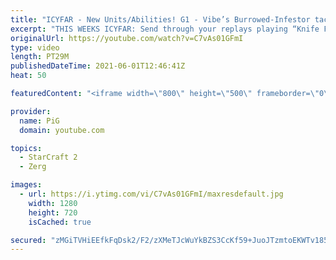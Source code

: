 ```yaml
---
title: "ICYFAR - New Units/Abilities! G1 - Vibe’s Burrowed-Infestor tactics - The PiG Daily #96"
excerpt: "THIS WEEKS ICYFAR: Send through your replays playing “Knife Fight in a Phone Booth - You can't go above 40 workers ever”. The more back and forth or creative the better! Send submissions to eonblu95@gmail.com as attachment AND only ICYFAR as title! Lastest submission until the second daily of the week."
originalUrl: https://youtube.com/watch?v=C7vAs01GFmI
type: video
length: PT29M
publishedDateTime: 2021-06-01T12:46:41Z
heat: 50

featuredContent: "<iframe width=\"800\" height=\"500\" frameborder=\"0\" src=\"https://www.youtube.com/embed/C7vAs01GFmI\" allow=\"accelerometer; autoplay; encrypted-media; gyroscope; picture-in-picture\" allowfullscreen></iframe>"

provider:
  name: PiG
  domain: youtube.com

topics:
  - StarCraft 2
  - Zerg

images:
  - url: https://i.ytimg.com/vi/C7vAs01GFmI/maxresdefault.jpg
    width: 1280
    height: 720
    isCached: true

secured: "zMGiTVHiEEfkFqDsk2/F2/zXMeTJcWuYkBZS3CcKf59+JuoJTzmtoEKWTv185GfWVCKPsPIMBtkkg1Jt/IAZ50yRVCuGBBQHAYU0YBh7593qtIRaErl9F4ECa7l624N69bLKaJGFB0tfYEv3oWMzHRmtHc6k+FDEXeNrX8vN8CGFopGjATFurfvIhSi+26OKwE9Rb6VRHouMgiQmyDBZ4M/1rekb798K2bi0L4IlfXvZyQSPOaonmndRy1Lw11pUMHITt7jqYHvKoKxS4ID21abf2LIut7SF/yxNBSw7b0k79WZiXLlMoZlaAVAiMOEai1JIM6nvWsVnBNl+W8bBMGpn4TOgkugC5XTwdcXD8+hg549v5o0nXcUjDmThm+hNWPHMUVRXdDtmf/YB3pBHsnnDxbcAHEAASU/IKDw/Yc4=;zPfE7zWEYYOl/Sh3QDzgJA=="
---
```



